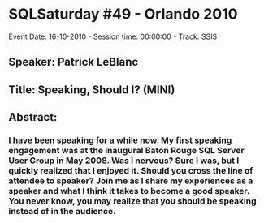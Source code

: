 # SQLSaturday #49 - Orlando 2010
Event Date: 16-10-2010 - Session time: 00:00:00 - Track: SSIS
## Speaker: Patrick LeBlanc
## Title: Speaking, Should I? (MINI)
## Abstract:
### I have been speaking for a while now.  My first speaking engagement was at the inaugural Baton Rouge SQL Server User Group in May 2008.  Was I nervous?  Sure I was, but I quickly realized that I enjoyed it.  Should you cross the line of attendee to speaker?  Join me as I share my experiences as a speaker and what I think it takes to become a good speaker.  You never know, you may realize that you should be speaking instead of in the audience. 
